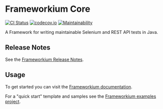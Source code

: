 # Frameworkium Core

[![CI Status][status-svg]][status]
[![codecov.io][codecov-svg]][codecov]
[![Maintainability][cc-badge]][codeclimate]

A Framework for writing maintainable Selenium and REST API tests in Java.

## Release Notes

See the [Frameworkium Release Notes][release-notes].

## Usage

To get started you can visit the [Frameworkium documentation][guidance].

For a "quick start" template and samples see the [Frameworkium examples project][frameworkium-eg].

[status-svg]: https://travis-ci.org/Frameworkium/frameworkium-core.svg?branch=master
[status]: https://travis-ci.org/Frameworkium/frameworkium-core
[codecov-svg]: https://codecov.io/gh/Frameworkium/frameworkium-core/branch/master/graph/badge.svg
[codecov]: https://codecov.io/gh/Frameworkium/frameworkium-core
[codeclimate]: https://codeclimate.com/github/Frameworkium/frameworkium-core/maintainability
[cc-badge]: https://api.codeclimate.com/v1/badges/72b73eb5861ba89d9d6d/maintainability
[release-notes]: https://github.com/Frameworkium/frameworkium-core/releases
[frameworkium-eg]: https://github.com/Frameworkium/frameworkium-examples
[guidance]: https://frameworkium.github.io

